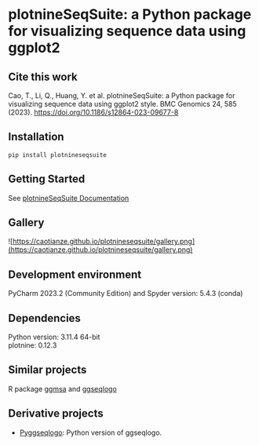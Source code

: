 # plotnineSeqSuite: a Python package for visualizing sequence data using ggplot2
## Cite this work
Cao, T., Li, Q., Huang, Y. et al. plotnineSeqSuite: a Python package for visualizing sequence data using ggplot2 style. BMC Genomics 24, 585 (2023). https://doi.org/10.1186/s12864-023-09677-8
## Installation
`pip install plotnineseqsuite`
## Getting Started
See [plotnineSeqSuite Documentation](https://caotianze.github.io/plotnineseqsuite/) 
## Gallery
![https://caotianze.github.io/plotnineseqsuite/gallery.png](https://caotianze.github.io/plotnineseqsuite/gallery.png)
## Development environment 
PyCharm 2023.2 (Community Edition) and Spyder version: 5.4.3  (conda)
## Dependencies
Python version: 3.11.4 64-bit    
plotnine: 0.12.3
## Similar projects
R package [ggmsa](https://github.com/YuLab-SMU/ggmsa) and [ggseqlogo](https://github.com/omarwagih/ggseqlogo)
## Derivative projects
- [Pyggseqlogo](https://github.com/CaoTianze/pyggseqlogo): Python version of ggseqlogo. 